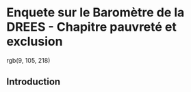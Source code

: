 # Enquete sur le Baromètre de la DREES - Chapitre pauvreté et exclusion

rgb(9, 105, 218)
## Introduction



